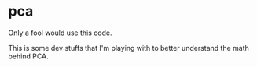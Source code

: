 pca
===

Only a fool would use this code.

This is some dev stuffs that I'm playing with to better understand the math behind PCA.
